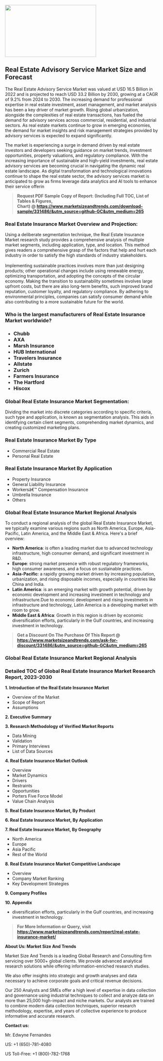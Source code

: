 <p><img class="alignnone size-medium wp-image-20088" src="https://ffe5etoiles.com/wp-content/uploads/2024/12/MST1-300x171.png" alt="" width="300" height="171" /></p><h2>Real Estate Advisory Service Market Size and Forecast</h2><p>The Real Estate Advisory Service Market was valued at USD 16.5 Billion in 2022 and is projected to reach USD 33.2 Billion by 2030, growing at a CAGR of 9.2% from 2024 to 2030. The increasing demand for professional expertise in real estate investment, asset management, and market analysis has been a key driver of market growth. Rising global urbanization, alongside the complexities of real estate transactions, has fueled the demand for advisory services across commercial, residential, and industrial sectors. As real estate markets continue to grow in emerging economies, the demand for market insights and risk management strategies provided by advisory services is expected to expand significantly.</p><p>The market is experiencing a surge in demand driven by real estate investors and developers seeking guidance on market trends, investment opportunities, property valuations, and regulatory compliance. With the increasing importance of sustainable and high-yield investments, real estate advisory services are becoming crucial in navigating the dynamic real estate landscape. As digital transformation and technological innovations continue to shape the real estate sector, the advisory services market is anticipated to grow as firms leverage data analytics and AI tools to enhance their service offerin</p><blockquote id="" class=""><strong>Request PDF Sample Copy of Report: (Including Full TOC, List of Tables &amp; Figures, Chart)&nbsp;@&nbsp;<strong><a href="https://www.marketsizeandtrends.com/download-sample/331486/&utm_source=github-GC&utm_medium=265" target="_blank">https://www.marketsizeandtrends.com/download-sample/331486/&utm_source=github-GC&utm_medium=265</a></strong></strong></blockquote><h3 id="" class="">Real Estate Insurance Market&nbsp;Overview and Projection:</h3><p id="" class="">Using a deliberate segmentation technique, the Real Estate Insurance Market research study provides a comprehensive analysis of multiple market segments, including application, type, and location. This method gives readers a comprehensive grasp of the factors that help and hurt each industry in order to satisfy the high standards of industry stakeholders. <br /> <br />Implementing sustainable practices involves more than just designing products; other operational changes include using renewable energy, optimizing transportation, and adopting the concepts of the circular economy. Making the transition to sustainability sometimes involves large upfront costs, but there are also long-term benefits, such improved brand reputation, customer loyalty, and regulatory compliance. By adhering to environmental principles, companies can satisfy consumer demand while also contributing to a more sustainable future for the world.</p><h3 id="" class="">Who is the largest manufacturers of&nbsp;Real Estate Insurance Market worldwide?</h3><h3 class=""><p><ul><li>Chubb </li><li> AXA </li><li> Marsh Insurance </li><li> HUB International </li><li> Travelers Insurance </li><li> Allstate </li><li> Zurich </li><li> Farmers Insurance </li><li> The Hartford </li><li> Hiscox</li></ul></p></h3><h3 id="" class="">Global&nbsp;Real Estate Insurance Market Segmentation:</h3><p id="" class="">Dividing the market into discrete categories according to specific criteria, such type and application, is known as segmentation analysis. This aids in identifying certain client segments, comprehending market dynamics, and creating customized marketing plans.</p><h3 id="" class="">Real Estate Insurance Market&nbsp;By Type</h3><p><p><ul><li>Commercial Real Estate</li><li> Personal Real Estate</p></li></ul></p></p><h3 id="" class="">Real Estate Insurance Market&nbsp;By Application</h3><p class=""><p><ul><li>Property Insurance</li><li> General Liability Insurance</li><li> Workersâ€™ Compensation Insurance</li><li> Umbrella Insurance</li><li> Others</li></ul></p></p><h3 id="" class="">Global Real Estate Insurance Market Regional Analysis</h3><p id="" class="">To conduct a regional analysis of the global Real Estate Insurance Market, we typically examine various regions such as North America, Europe, Asia-Pacific, Latin America, and the Middle East &amp; Africa. Here's a brief overview:</p><ul><li><strong>North America</strong>: is often a leading market due to advanced technology infrastructure, high consumer demand, and significant investment in R&amp;D.</li><li><strong>Europe</strong>: strong market presence with robust regulatory frameworks, high consumer awareness, and a focus on sustainable practices.</li><li><strong>Asia-Pacific</strong>: a rapidly growing market driven by increasing population, urbanization, and rising disposable incomes, especially in countries like China and India.</li><li><strong>Latin America</strong>: is an emerging market with growth potential, driven by economic development and increasing investment in technology and infrastructure.Due to economic development and rising investments in infrastructure and technology, Latin America is a developing market with room to grow.</li><li><strong>Middle East &amp; Africa</strong>: Growth in this region is driven by economic diversification efforts, particularly in the Gulf countries, and increasing investment in technology.</li></ul><blockquote id="" class=""><strong>Get a Discount On The Purchase Of This Report @ <strong><a href="https://www.marketsizeandtrends.com/ask-for-discount/331486/&utm_source=github-GC&utm_medium=265" target="_blank">https://www.marketsizeandtrends.com/ask-for-discount/331486/&utm_source=github-GC&utm_medium=265</a></strong></strong></blockquote><h3 id="" class="">Global Real Estate Insurance Market Regional Analysis</h3><h3 id="" class="">Detailed TOC of Global Real Estate Insurance Market Research Report, 2023-2030</h3><p id="" class=""><strong>1. Introduction of the Real Estate Insurance Market</strong></p><ul><li>Overview of the Market</li><li>Scope of Report</li><li>Assumptions</li></ul><p id="" class=""><strong>2. Executive Summary</strong></p><p id="" class=""><strong>3. Research Methodology of Verified Market Reports</strong></p><ul><li>Data Mining</li><li>Validation</li><li>Primary Interviews</li><li>List of Data Sources</li></ul><p id="" class=""><strong>4. Real Estate Insurance Market Outlook</strong></p><ul><li>Overview</li><li>Market Dynamics</li><li>Drivers</li><li>Restraints</li><li>Opportunities</li><li>Porters Five Force Model</li><li>Value Chain Analysis</li></ul><p id="" class=""><strong>5. Real Estate Insurance Market, By Product</strong></p><p id="" class=""><strong>6. Real Estate Insurance Market, By Application</strong></p><p id="" class=""><strong>7. Real Estate Insurance Market, By Geography</strong></p><ul><li>North America</li><li>Europe</li><li>Asia Pacific</li><li>Rest of the World</li></ul><p id="" class=""><strong>8. Real Estate Insurance Market Competitive Landscape</strong></p><ul><li>Overview</li><li>Company Market Ranking</li><li>Key Development Strategies</li></ul><p id="" class=""><strong>9. Company Profiles</strong></p><p id="" class=""><strong>10. Appendix</strong></p><ul><li>diversification efforts, particularly in the Gulf countries, and increasing investment in technology.</li></ul><blockquote id="" class=""><strong>For More Information or Query, visit <strong><strong><a href="https://www.marketsizeandtrends.com/report/real-estate-insurance-market/" target="_blank">https://www.marketsizeandtrends.com/report/real-estate-insurance-market/</a></strong></strong></strong></blockquote><p id="" class=""><strong>About Us: Market Size And Trends</strong></p><p id="" class="">Market Size And Trends is a leading Global Research and Consulting firm servicing over 5000+ global clients. We provide advanced analytical research solutions while offering information-enriched research studies.</p><p id="" class="">We also offer insights into strategic and growth analyses and data necessary to achieve corporate goals and critical revenue decisions.</p><p id="" class="">Our 250 Analysts and SMEs offer a high level of expertise in data collection and governance using industrial techniques to collect and analyze data on more than 25,000 high-impact and niche markets. Our analysts are trained to combine modern data collection techniques, superior research methodology, expertise, and years of collective experience to produce informative and accurate research.</p><p id="" class=""><strong>Contact us:</strong></p><p id="" class="">Mr. Edwyne Fernandes</p><p id="" class="">US: +1 (650)-781-4080</p><p id="" class="">US Toll-Free: +1 (800)-782-1768</p>
